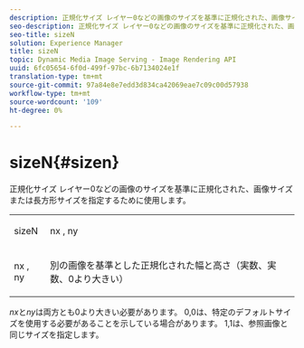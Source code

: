 ```yaml
---
description: 正規化サイズ レイヤー0などの画像のサイズを基準に正規化された、画像サイズまたは長方形サイズを指定するために使用します。
seo-description: 正規化サイズ レイヤー0などの画像のサイズを基準に正規化された、画像サイズまたは長方形サイズを指定するために使用します。
seo-title: sizeN
solution: Experience Manager
title: sizeN
topic: Dynamic Media Image Serving - Image Rendering API
uuid: 6fc05654-6f0d-499f-97bc-6b7134024e1f
translation-type: tm+mt
source-git-commit: 97a84e8e7edd3d834ca42069eae7c09c00d57938
workflow-type: tm+mt
source-wordcount: '109'
ht-degree: 0%

---
```



# sizeN{#sizen}

正規化サイズ レイヤー0などの画像のサイズを基準に正規化された、画像サイズまたは長方形サイズを指定するために使用します。

<table id="simpletable_BB36205775D4447084E527E2630D28B9"> 
 <tr class="strow"> 
  <td class="stentry"> <p><span class="codeph"> <span class="varname"> sizeN</span> </span> </p></td> 
  <td class="stentry"> <p><span class="codeph"> <span class="varname"> nx</span> </span>,  <span class="codeph"><span class="varname"> ny</span></span> </p></td> 
 </tr> 
 <tr class="strow"> 
  <td class="stentry"> <p><span class="codeph"> <span class="varname"> nx</span> </span>,  <span class="codeph"><span class="varname"> ny</span></span> </p></td> 
  <td class="stentry"> <p>別の画像を基準とした正規化された幅と高さ（実数、実数、0より大きい） </p></td> 
 </tr> 
</table>

*nx*&#x200B;と&#x200B;*ny*&#x200B;は両方とも0より大きい必要があります。 0,0は、特定のデフォルトサイズを使用する必要があることを示している場合があります。 1,1は、参照画像と同じサイズを指定します。
